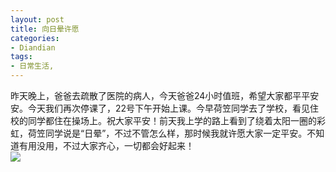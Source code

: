 ```yaml
---
layout: post
title: 向日晕许愿
categories:
- Diandian
tags:
- 日常生活, 
---
```

昨天晚上，爸爸去疏散了医院的病人，今天爸爸24小时值班，希望大家都平平安安。今天我们再次停课了，22号下午开始上课。今早荷笠同学去了学校，看见住校的同学都住在操场上。祝大家平安！前天我上学的路上看到了绕着太阳一圈的彩虹，荷笠同学说是“日晕”，不过不管怎么样，那时候我就许愿大家一定平安。不知道有用没用，不过大家齐心，一切都会好起来！
<br />
<img src="http://m3.img.srcdd.com/farm5/d/2012/0627/10/A4B0C029B857B67D6B8E77E005BC5152_B500_900_200_150.JPEG" />